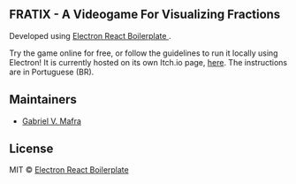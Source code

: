 ## FRATIX - A Videogame For Visualizing Fractions

Developed using <a href="https://electron-react-boilerplate.js.org/"> Electron React Boilerplate </a>.

Try the game online for free, or follow the guidelines to run it locally using Electron!
It is currently hosted on its own Itch.io page, <a href="https://mgamesjogosmatematicos.itch.io/fratix">here</a>. The instructions are in Portuguese (BR).

## Maintainers
- [Gabriel V. Mafra](https://github.com/gvmafra)

## License
MIT © [Electron React Boilerplate](https://github.com/electron-react-boilerplate)
